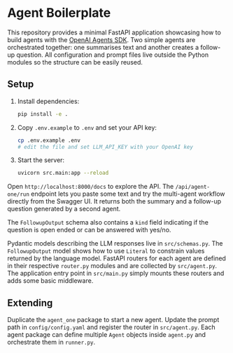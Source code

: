 # Agent Boilerplate

This repository provides a minimal FastAPI application showcasing how to build
agents with the [OpenAI Agents SDK](https://github.com/openai/openai-agents).
Two simple agents are orchestrated together: one summarises text and another
creates a follow-up question. All configuration and prompt files live outside
the Python modules so the structure can be easily reused.

## Setup

1. Install dependencies:
   ```bash
   pip install -e .
   ```
2. Copy `.env.example` to `.env` and set your API key:
   ```bash
   cp .env.example .env
   # edit the file and set LLM_API_KEY with your OpenAI key
   ```
3. Start the server:
   ```bash
   uvicorn src.main:app --reload
   ```

Open `http://localhost:8000/docs` to explore the API. The `/api/agent-one/run`
endpoint lets you paste some text and try the multi-agent workflow directly
from the Swagger UI. It returns both the summary and a follow-up question
generated by a second agent.

The `FollowupOutput` schema also contains a `kind` field indicating if the
question is open ended or can be answered with yes/no.

Pydantic models describing the LLM responses live in `src/schemas.py`. The
`FollowupOutput` model shows how to use `Literal` to constrain values returned
by the language model. FastAPI routers for each agent are defined in their
respective `router.py` modules and are collected by `src/agent.py`. The
application entry point in `src/main.py` simply mounts these routers and adds
some basic middleware.

## Extending

Duplicate the `agent_one` package to start a new agent. Update the prompt path
in `config/config.yaml` and register the router in `src/agent.py`. Each agent
package can define multiple `Agent` objects inside `agent.py` and orchestrate
them in `runner.py`.
